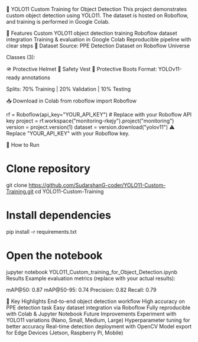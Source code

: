 🦾 YOLO11 Custom Training for Object Detection
This project demonstrates custom object detection using YOLO11.
The dataset is hosted on Roboflow, and training is performed in Google Colab.

📌 Features
Custom YOLO11 object detection training
Roboflow dataset integration
Training & evaluation in Google Colab
Reproducible pipeline with clear steps
📂 Dataset
Source: PPE Detection Dataset on Roboflow Universe

Classes (3):

🪖 Protective Helmet
🦺 Safety Vest
👢 Protective Boots
Format: YOLOv11-ready annotations

Splits: 70% Training | 20% Validation | 10% Testing

📥 Download in Colab
from roboflow import Roboflow

rf = Roboflow(api_key="YOUR_API_KEY")  # Replace with your Roboflow API key
project = rf.workspace("monitoring-rkejy").project("monitoring")
version = project.version(1)
dataset = version.download("yolov11")
⚠️ Replace "YOUR_API_KEY" with your Roboflow key.

🚀 How to Run
# Clone repository
git clone https://github.com/SudarshanG-coder/YOLO11-Custom-Training.git
cd YOLO11-Custom-Training

# Install dependencies
pip install -r requirements.txt

# Open the notebook
jupyter notebook YOLO11_Custom_training_for_Object_Detection.ipynb
Results
Example evaluation metrics (replace with your actual results):

mAP@50: 0.87
mAP@50-95: 0.74
Precision: 0.82
Recall: 0.79
 



🌟 Key Highlights
End-to-end object detection workflow
High accuracy on PPE detection task
Easy dataset integration via Roboflow
Fully reproducible with Colab & Jupyter Notebook
 Future Improvements
Experiment with YOLO11 variations (Nano, Small, Medium, Large)
Hyperparameter tuning for better accuracy
Real-time detection deployment with OpenCV
Model export for Edge Devices (Jetson, Raspberry Pi, Mobile)
